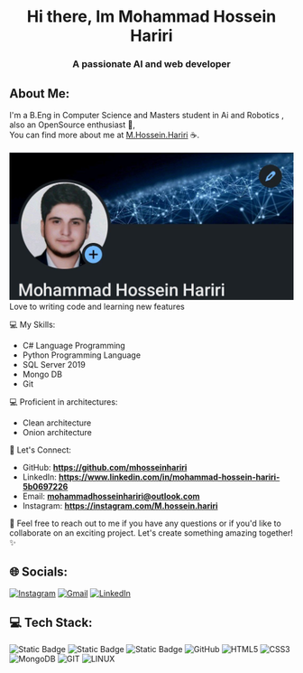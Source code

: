 <h1 align="center">Hi there, Im Mohammad Hossein Hariri</h1>
<h3 align="center">A passionate AI and web developer</h3>

## About Me:

I'm a B.Eng in Computer Science and Masters student in Ai and Robotics , also an OpenSource enthusiast 💎,  <br>
You can find more about me at [M.Hossein.Hariri](https://instagram.com/M.Hossein.Hariri) ☕.<br><br>
![](/github-banner.jpg)
<br/>
Love to writing code and learning new features

💻 My Skills:

- C# Language Programming
- Python Programming Language
- SQL Server 2019
- Mongo DB
- Git

💻 Proficient in architectures: 
- Clean architecture
- Onion architecture


🔗 Let's Connect:

- GitHub: **https://github.com/mhosseinhariri**
- LinkedIn: **https://www.linkedin.com/in/mohammad-hossein-hariri-5b0697226**
- Email: **mohammadhosseinhariri@outlook.com**
- Instagram: **https://instagram.com/M.hossein.hariri**

💌 Feel free to reach out to me if you have any questions or if you'd like to collaborate on an exciting project. Let's create something amazing together! ✨

## 🌐 Socials:

[![Instagram](https://img.shields.io/badge/Instagram-E4405F.svg?logo=Instagram&logoColor=white)](https://instagram.com/M.hossein.hariri) [![Gmail](https://img.shields.io/badge/Gmail-D14836.svg?logo=gmail&logoColor=white)](mailto:mohammadhosseinhariri@outlook.com) [![LinkedIn](https://img.shields.io/badge/LinkedIn-0077B5.svg?logo=linkedin&logoColor=white)](https://www.linkedin.com/in/mohammad-hossein-hariri-5b0697226)

## 💻 Tech Stack:
![Static Badge](https://img.shields.io/badge/Asp.Net%20Core%20-%20blue?logo=dotnet) ![Static Badge](https://img.shields.io/badge/C%20sharp%20Programming%20Language%20-%20darkviolet?logo=csharp) ![Static Badge](https://img.shields.io/badge/python%20Programming%20Language%20-%20green?logo=python&logoColor=%23000&logoSize=amg)
![GitHub](https://img.shields.io/badge/GitHub-121011.svg?style=flat&logo=github&logoColor=white)
![HTML5](https://img.shields.io/badge/HTML-E34F26.svg?style=flat&logo=html5&logoColor=white)
![CSS3](https://img.shields.io/badge/CSS-1572B6.svg?style=flat&logo=css3&logoColor=white)
![MongoDB](https://img.shields.io/badge/MongoDB-6DA55F.svg?style=flat&logo=mongodb&logoColor=white)
![GIT](https://img.shields.io/badge/Git-fc6d26?style=flat&logo=git&logoColor=white)
![LINUX](https://img.shields.io/badge/Linux-FCC624?style=flat&logo=linux&logoColor=black)